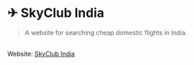 # ✈ SkyClub India
> A website for searching cheap domestic flights in India.
<br />
Website: <a href="https://manavmehta-official.github.io/SkyClub/">SkyClub India</a>

